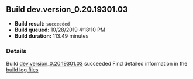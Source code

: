## Build dev.version_0.20.19301.03
- **Build result:** `succeeded`
- **Build queued:** 10/28/2019 4:18:10 PM
- **Build duration:** 113.49 minutes
### Details
Build [dev.version_0.20.19301.03](https://winappstudio.visualstudio.com/web/build.aspx?pcguid=a4ef43be-68ce-4195-a619-079b4d9834c2&builduri=vstfs%3a%2f%2f%2fBuild%2fBuild%2f31616) succeeded
Find detailed information in the [build log files]()
